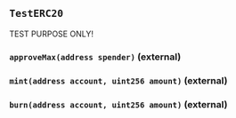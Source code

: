 ## `TestERC20`



TEST PURPOSE ONLY!


### `approveMax(address spender)` (external)





### `mint(address account, uint256 amount)` (external)





### `burn(address account, uint256 amount)` (external)






